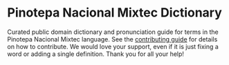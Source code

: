 
# Pinotepa Nacional Mixtec Dictionary

Curated public domain dictionary and pronunciation guide for terms in the Pinotepa Nacional Mixtec language. See the [contributing guide](https://github.com/drumworkteam/term/blob/make/.github/contributing.md) for details on how to contribute. We would love your support, even if it is just fixing a word or adding a single definition. Thank you for all your help!